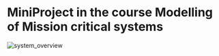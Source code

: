 # MiniProject in the course Modelling of Mission critical systems

![system_overview](https://user-images.githubusercontent.com/6660454/44579679-75059300-a797-11e8-901f-582af9f1f087.jpg)
